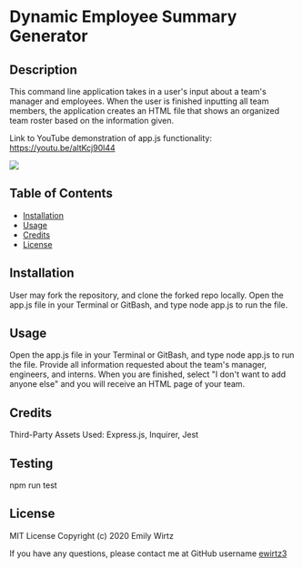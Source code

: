 # Dynamic Employee Summary Generator

## Description

This command line application takes in a user's input about a team's manager and employees. When the user is finished inputting all team members, the application creates an HTML file that shows an organized team roster based on the information given.

Link to YouTube demonstration of app.js functionality: https://youtu.be/altKcj90l44

<img src="https://img.shields.io/github/last-commit/ewirtz3/dynamic-employee-summary?style=for-the-badge"/>

## Table of Contents

- [Installation](#installation)
- [Usage](#usage)
- [Credits](#credits)
- [License](#license)

## Installation

User may fork the repository, and clone the forked repo locally. Open the app.js file in your Terminal or GitBash, and type node app.js to run the file.

## Usage

Open the app.js file in your Terminal or GitBash, and type node app.js to run the file. Provide all information requested about the team's manager, engineers, and interns. When you are finished, select "I don't want to add anyone else" and you will receive an HTML page of your team.

## Credits

Third-Party Assets Used: Express.js, Inquirer, Jest

## Testing

npm run test

## License

MIT License
Copyright (c) 2020 Emily Wirtz

If you have any questions, please contact me at GitHub username <a href="https://github.com/ewirtz3">ewirtz3</a>
